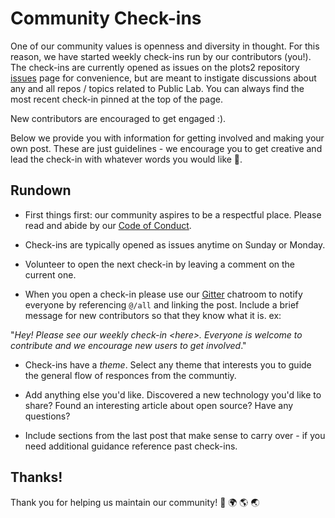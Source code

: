 # Community Check-ins

One of our community values is openness and diversity in thought. For this reason, we have started weekly check-ins run by our contributors (you!). The check-ins are currently opened as issues on the plots2 repository [issues](https://github.com/publiclab/plots2/issues?utf8=%E2%9C%93&q=) page
 for convenience, but are meant to instigate discussions about any and all repos / topics related to Public Lab. You can always find the most recent check-in pinned at the top of the page.

New contributors are encouraged to get engaged :).

Below we provide you with information for getting involved and making your own post. These are just guidelines - we encourage you to get creative and lead the check-in with whatever words you would like 💫.

## Rundown 

- First things first: our community aspires to be a respectful place. Please read and abide by our [Code of Conduct](https://publiclab.org/conduct).

- Check-ins are typically opened as issues anytime on Sunday or Monday.

- Volunteer to open the next check-in by leaving a comment on the current one.

-  When you open a check-in please use our [Gitter](https://gitter.im/publiclab/publiclab) chatroom to
notify everyone by referencing `@/all` and linking the post. Include a brief message for new contributors so that they know what it is. ex:

"<em>Hey! Please see our weekly check-in \<here\>. Everyone is welcome to contribute and we encourage new users to get involved</em>."

- Check-ins have a <em>theme</em>. Select any theme that interests you to guide the general flow of responces from the communtiy. 

- Add anything else you'd like. Discovered a new technology you'd like to share? Found an interesting article about open source? Have any questions? 

- Include sections from the last post that make sense to carry over - if you need additional guidance reference past check-ins.

## Thanks! 

Thank you for helping us maintain our community! 🎉 🌍 🌎 🌏



